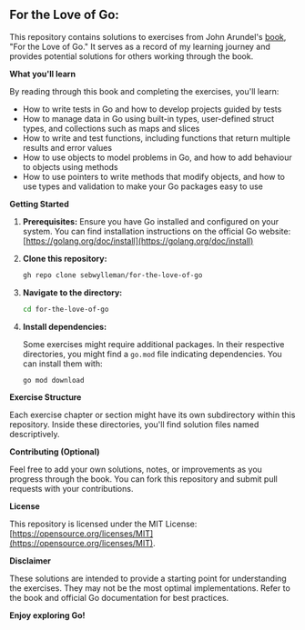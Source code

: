 ## For the Love of Go:

This repository contains solutions to exercises from John Arundel's [book](https://bitfieldconsulting.com/books/love), "For the Love of Go." It serves as a record of my learning journey and provides potential solutions for others working through the book.

**What you'll learn**

By reading through this book and completing the exercises, you'll learn:

- How to write tests in Go and how to develop projects guided by tests
- How to manage data in Go using built-in types, user-defined struct types, and collections such as maps and slices
- How to write and test functions, including functions that return multiple results and error values
- How to use objects to model problems in Go, and how to add behaviour to objects using methods
- How to use pointers to write methods that modify objects, and how to use types and validation to make your Go packages easy to use

**Getting Started**

1. **Prerequisites:** Ensure you have Go installed and configured on your system. You can find installation instructions on the official Go website: [https://golang.org/doc/install](https://golang.org/doc/install)

2. **Clone this repository:**

   ```bash
   gh repo clone sebwylleman/for-the-love-of-go
   ```

3. **Navigate to the directory:**

   ```bash
   cd for-the-love-of-go
   ```

4. **Install dependencies:**

   Some exercises might require additional packages. In their respective directories, you might find a `go.mod` file indicating dependencies. You can install them with:

   ```bash
   go mod download
   ```

**Exercise Structure**

Each exercise chapter or section might have its own subdirectory within this repository. Inside these directories, you'll find solution files named descriptively.

**Contributing (Optional)**

Feel free to add your own solutions, notes, or improvements as you progress through the book. You can fork this repository and submit pull requests with your contributions.

**License**

This repository is licensed under the MIT License: [https://opensource.org/licenses/MIT](https://opensource.org/licenses/MIT).

**Disclaimer**

These solutions are intended to provide a starting point for understanding the exercises. They may not be the most optimal implementations. Refer to the book and official Go documentation for best practices.

**Enjoy exploring Go!**
